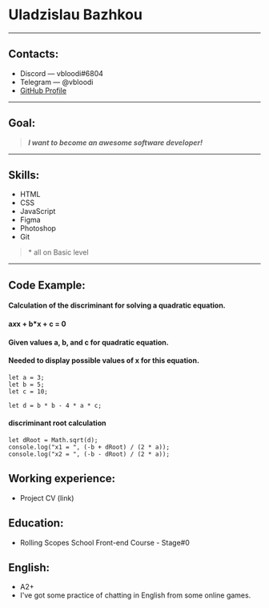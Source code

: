 # Uladzislau Bazhkou
---
## Contacts:
* Discord — vbloodi#6804
* Telegram — @vbloodi
* [GitHub Profile](https://github.com/vbloodi "My GitHub Profile")
---
## Goal:
> ___I want to become an awesome software developer!___
---
## Skills:
* HTML
* CSS
* JavaScript
* Figma
* Photoshop
* Git
>\* all on Basic level
---
## Code Example:

#### Calculation of the discriminant for solving a quadratic equation.
#### a*x*x + b*x + c = 0
#### Given values a, b, and c for quadratic equation.
#### Needed to display possible values of x for this equation.
```
let a = 3;
let b = 5;
let c = 10;

let d = b * b - 4 * a * c;
```
#### discriminant root calculation
```
let dRoot = Math.sqrt(d);
console.log("x1 = ", (-b + dRoot) / (2 * a));
console.log("x2 = ", (-b - dRoot) / (2 * a));
```
## Working experience:
* Project CV (link)

## Education:
* Rolling Scopes School Front-end Course - Stage#0

## English:
* A2+
* I've got some practice of chatting in English from some online games.